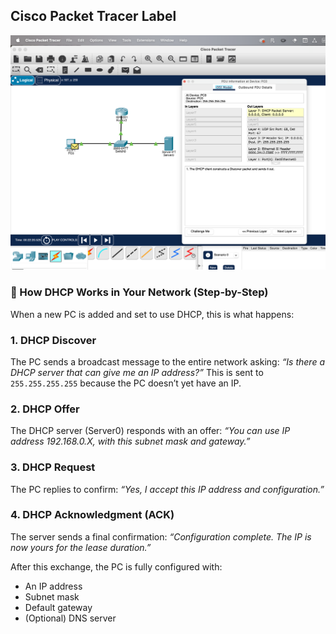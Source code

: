 ## Cisco Packet Tracer Label

![DHCP Topology](assets/Screenshot%202025-06-09%20at%2021.15.16.png)

### 📡 How DHCP Works in Your Network (Step-by-Step)

When a new PC is added and set to use DHCP, this is what happens:


### 1. **DHCP Discover**

The PC sends a broadcast message to the entire network asking:
*“Is there a DHCP server that can give me an IP address?”*
This is sent to `255.255.255.255` because the PC doesn’t yet have an IP.


### 2. **DHCP Offer**

The DHCP server (Server0) responds with an offer:
*“You can use IP address 192.168.0.X, with this subnet mask and gateway.”*


### 3. **DHCP Request**

The PC replies to confirm:
*“Yes, I accept this IP address and configuration.”*


### 4. **DHCP Acknowledgment (ACK)**

The server sends a final confirmation:
*“Configuration complete. The IP is now yours for the lease duration.”*

After this exchange, the PC is fully configured with:

* An IP address
* Subnet mask
* Default gateway
* (Optional) DNS server

